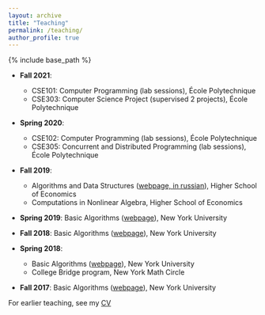 ```yaml
---
layout: archive
title: "Teaching"
permalink: /teaching/
author_profile: true
---
```


{% include base_path %}

* **Fall 2021**: 
  * CSE101: Computer Programming (lab sessions), &Eacute;cole Polytechnique
  * CSE303: Computer Science Project (supervised 2 projects), &Eacute;cole Polytechnique

* **Spring 2020**:
  * CSE102: Computer Programming (lab sessions), &Eacute;cole Polytechnique
  * CSE305: Concurrent and Distributed Programming (lab sessions), &Eacute;cole Polytechnique

* **Fall 2019**:
  * Algorithms and Data Structures ([webpage, in russian](http://wiki.cs.hse.ru/%D0%90%D0%BB%D0%B3%D0%BE%D1%80%D0%B8%D1%82%D0%BC%D1%8B_%D0%B8_%D1%81%D1%82%D1%80%D1%83%D0%BA%D1%82%D1%83%D1%80%D1%8B_%D0%B4%D0%B0%D0%BD%D0%BD%D1%8B%D1%85_1_%D0%BE%D1%81%D0%BD%D0%BE%D0%B2%D0%BD%D0%BE%D0%B9_%D0%BF%D0%BE%D1%82%D0%BE%D0%BA_2019/202)), Higher School of Economics
  * Computations in Nonlinear Algebra, Higher School of Economics

* **Spring 2019**: Basic Algorithms ([webpage](https://cs.nyu.edu/courses/spring19/CSCI-UA.0310-003/)), New York University

* **Fall 2018**: Basic Algorithms ([webpage](https://cs.nyu.edu/courses/fall18/CSCI-UA.0310-005/)), New York University

* **Spring 2018**:
  * Basic Algorithms ([webpage](https://cs.nyu.edu/courses/spring18/CSCI-UA.0310-005/)), New York University
  * College Bridge program, New York Math Circle

* **Fall 2017**: Basic Algorithms ([webpage](https://cs.nyu.edu/courses/fall17/CSCI-UA.0310-005/)), New York University

For earlier teaching, see my [CV](http://www.lix.polytechnique.fr/Labo/Gleb.POGUDIN/files/cv.pdf)

